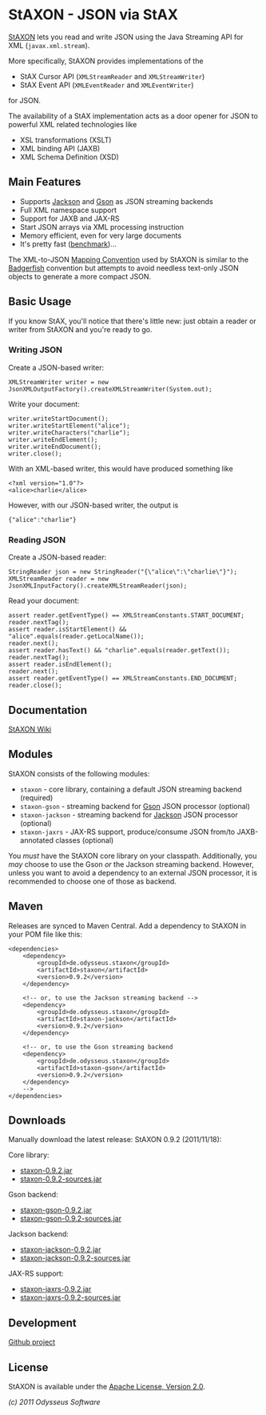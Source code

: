 # StAXON - JSON via StAX

[StAXON](http://beckchr.github.com/staxon/) lets you read and write JSON using the Java Streaming API for XML (`javax.xml.stream`).

More specifically, StAXON provides implementations of the

- StAX Cursor API (`XMLStreamReader` and `XMLStreamWriter`)
- StAX Event API (`XMLEventReader` and `XMLEventWriter`)

for JSON.

The availability of a StAX implementation acts as a door opener for JSON to powerful XML related technologies like

- XSL transformations (XSLT)
- XML binding API (JAXB)
- XML Schema Definition (XSD)

## Main Features

- Supports [Jackson](http://jackson.codehaus.org/) and [Gson](http://code.google.com/p/google-gson/) as JSON streaming backends
- Full XML namespace support
- Support for JAXB and JAX-RS
- Start JSON arrays via XML processing instruction
- Memory efficient, even for very large documents
- It's pretty fast ([benchmark](https://github.com/beckchr/staxon/wiki/Benchmark))…

The XML-to-JSON [Mapping Convention](https://github.com/beckchr/staxon/wiki/Mapping-Convention) used by StAXON is
similar to the [Badgerfish](http://www.sklar.com/badgerfish/) convention but attempts to avoid needless text-only
JSON objects to generate a more compact JSON.

## Basic Usage

If you know StAX, you'll notice that there's little new: just obtain a reader or writer
from StAXON and you're ready to go.

### Writing JSON

Create a JSON-based writer:

	XMLStreamWriter writer = new JsonXMLOutputFactory().createXMLStreamWriter(System.out);

Write your document:

	writer.writeStartDocument();
	writer.writeStartElement("alice");
	writer.writeCharacters("charlie");
	writer.writeEndElement();
	writer.writeEndDocument();
	writer.close();

With an XML-based writer, this would have produced something like

	<?xml version="1.0"?>
	<alice>charlie</alice>

However, with our JSON-based writer, the output is

	{"alice":"charlie"}

### Reading JSON

Create a JSON-based reader:

	StringReader json = new StringReader("{\"alice\":\"charlie\"}");
	XMLStreamReader reader = new JsonXMLInputFactory().createXMLStreamReader(json);

Read your document:

	assert reader.getEventType() == XMLStreamConstants.START_DOCUMENT;
	reader.nextTag(); 
	assert reader.isStartElement() && "alice".equals(reader.getLocalName());
	reader.next();
	assert reader.hasText() && "charlie".equals(reader.getText());
	reader.nextTag();
	assert reader.isEndElement();
	reader.next();
	assert reader.getEventType() == XMLStreamConstants.END_DOCUMENT;
	reader.close();

## Documentation

[StAXON Wiki](https://github.com/beckchr/staxon/wiki/)

## Modules

StAXON consists of the following modules:

- `staxon` - core library, containing a default JSON streaming backend (required)
- `staxon-gson` - streaming backend for [Gson](http://code.google.com/p/google-gson/) JSON processor (optional)
- `staxon-jackson` - streaming backend for [Jackson](http://jackson.codehaus.org/) JSON processor (optional)
- `staxon-jaxrs` - JAX-RS support, produce/consume JSON from/to JAXB-annotated classes (optional)

You _must_ have the StAXON core library on your classpath. Additionally, you _may_ choose to use the Gson _or_ the
Jackson streaming backend. However, unless you want to avoid a dependency to an external JSON processor, it is
recommended to choose one of those as backend.

## Maven

Releases are synced to Maven Central. Add a dependency to StAXON in your POM file like this:

	<dependencies>
		<dependency>
			<groupId>de.odysseus.staxon</groupId>
			<artifactId>staxon</artifactId>
			<version>0.9.2</version>
		</dependency>

		<!-- or, to use the Jackson streaming backend -->
		<dependency>
			<groupId>de.odysseus.staxon</groupId>
			<artifactId>staxon-jackson</artifactId>
			<version>0.9.2</version>
		</dependency>

		<!-- or, to use the Gson streaming backend
		<dependency>
			<groupId>de.odysseus.staxon</groupId>
			<artifactId>staxon-gson</artifactId>
			<version>0.9.2</version>
		</dependency>
		-->		
	</dependencies>

## Downloads

Manually download the latest release: StAXON 0.9.2 (2011/11/18):

Core library:

- [staxon-0.9.2.jar](http://repo1.maven.org/maven2/de/odysseus/staxon/staxon/0.9.2/staxon-0.9.2.jar)
- [staxon-0.9.2-sources.jar](http://repo1.maven.org/maven2/de/odysseus/staxon/staxon/0.9.2//staxon-0.9.2-sources.jar)

Gson backend:

- [staxon-gson-0.9.2.jar](http://repo1.maven.org/maven2/de/odysseus/staxon/staxon-gson/0.9.2/staxon-gson-0.9.2.jar)
- [staxon-gson-0.9.2-sources.jar](http://repo1.maven.org/maven2/de/odysseus/staxon/staxon-gson/0.9.2/staxon-gson-0.9.2-sources.jar)

Jackson backend:

- [staxon-jackson-0.9.2.jar](http://repo1.maven.org/maven2/de/odysseus/staxon/staxon-jackson/0.9.2/staxon-jackson-0.9.2.jar)
- [staxon-jackson-0.9.2-sources.jar](http://repo1.maven.org/maven2/de/odysseus/staxon/staxon-jackson/0.9.2/staxon-jackson-0.9.2-sources.jar)

JAX-RS support:

- [staxon-jaxrs-0.9.2.jar](http://repo1.maven.org/maven2/de/odysseus/staxon/staxon-jaxrs/0.9.2/staxon-jaxrs-0.9.2.jar)
- [staxon-jaxrs-0.9.2-sources.jar](http://repo1.maven.org/maven2/de/odysseus/staxon/staxon-jaxrs/0.9.2/staxon-jaxrs-0.9.2-sources.jar)

## Development

[Github project](http://github.com/beckchr/staxon/)

## License

StAXON is available under the [Apache License, Version 2.0](http://www.apache.org/licenses/LICENSE-2.0.html).


_(c) 2011 Odysseus Software_
